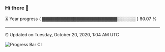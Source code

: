 ### Hi there 👋

⏳ Year progress { ▓▓▓▓▓▓▓▓▓▓▓▓▓▓▓▓▓▓▓▓▓▓▓▓░░░░░░ } 80.07 %

---

⏰ Updated on Tuesday, October 20, 2020, 1:04 AM UTC

![Progress Bar CI](https://github.com/arthurbuhl/arthurbuhl/workflows/Progress%20Bar%20CI/badge.svg)
